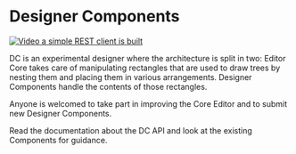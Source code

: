 # Designer Components

[![Video a simple REST client is built](https://img.youtube.com/vi/Az23rdNdJQc/0.jpg)](https://www.youtube.com/watch?v=Az23rdNdJQc)

DC is an experimental designer where the architecture is split in two:
Editor Core takes care of manipulating rectangles that are
used to draw trees by nesting them and placing them in various
arrangements. Designer Components handle the contents of those
rectangles.

Anyone is welcomed to take part in improving the Core Editor and to submit
new Designer Components.

Read the documentation about the DC API and look at the existing Components
for guidance.
